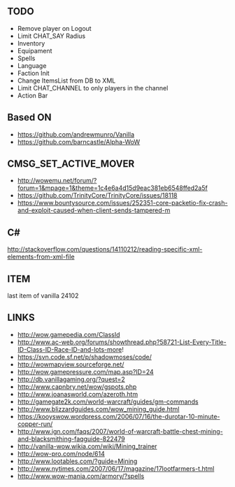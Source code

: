 ## TODO
- Remove player on Logout
- Limit CHAT_SAY Radius
- Inventory 
- Equipament 
- Spells
- Language
- Faction Init
- Change ItemsList from DB to XML
- Limit CHAT_CHANNEL to only players in the channel
- Action Bar


## Based ON 

- https://github.com/andrewmunro/Vanilla
- https://github.com/barncastle/Alpha-WoW

## CMSG_SET_ACTIVE_MOVER

- http://wowemu.net/forum/?forum=1&mpage=1&theme=1c4e6a4d15d9eac381eb6548ffed2a5f
- https://github.com/TrinityCore/TrinityCore/issues/18118
- https://www.bountysource.com/issues/252351-core-packetio-fix-crash-and-exploit-caused-when-client-sends-tampered-m

## C#

http://stackoverflow.com/questions/14110212/reading-specific-xml-elements-from-xml-file

## ITEM

last item of vanilla 24102

## LINKS

- http://wow.gamepedia.com/ClassId
- http://www.ac-web.org/forums/showthread.php?58721-List-Every-Title-ID-Class-ID-Race-ID-and-lots-more!
- https://svn.code.sf.net/p/shadowmoses/code/
- http://wowmapview.sourceforge.net/
- http://wow.gamepressure.com/map.asp?ID=24
- http://db.vanillagaming.org/?quest=2
- http://www.capnbry.net/wow/gspots.php
- http://www.joanasworld.com/azeroth.htm
- http://gamegate2k.com/world-warcraft/guides/gm-commands
- http://www.blizzardguides.com/wow_mining_guide.html
- https://kooyswow.wordpress.com/2006/07/16/the-durotar-10-minute-copper-run/
- http://www.ign.com/faqs/2007/world-of-warcraft-battle-chest-mining-and-blacksmithing-faqguide-822479
- http://vanilla-wow.wikia.com/wiki/Mining_trainer
- http://wow-pro.com/node/614
- http://www.lootables.com/?guide=Mining
- http://www.nytimes.com/2007/06/17/magazine/17lootfarmers-t.html
- http://www.wow-mania.com/armory/?spells